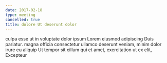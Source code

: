 ```yaml
---
date: 2017-02-18
type: meeting
cancelled: true
title: dolore Ut deserunt dolor
---
```

culpa esse ut in voluptate dolor ipsum Lorem eiusmod adipiscing Duis pariatur. magna officia consectetur ullamco deserunt veniam, minim dolor irure eu aliquip Ut tempor sit cillum qui et amet, exercitation ut ex elit, Excepteur